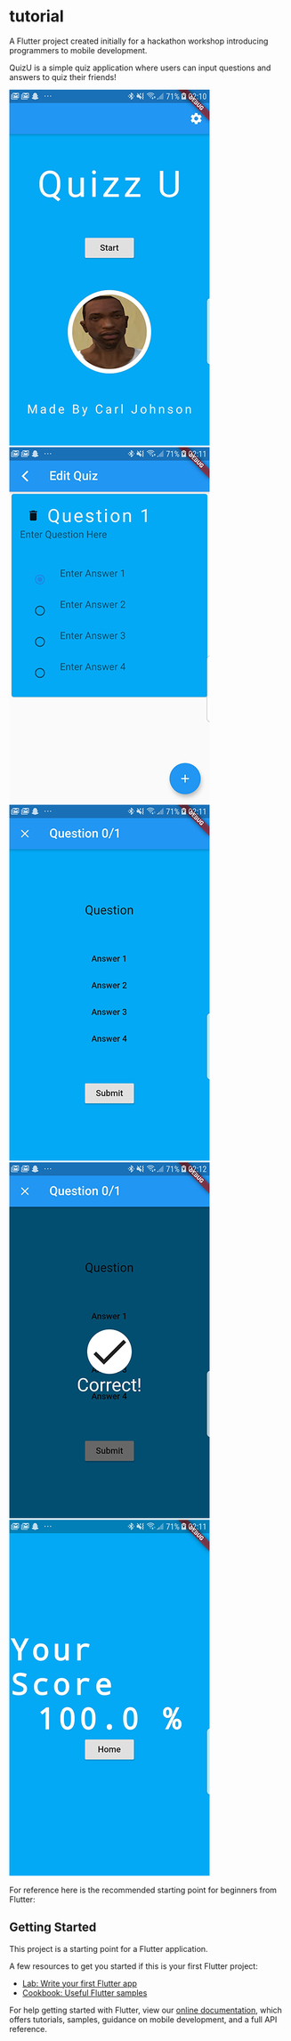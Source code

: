 # tutorial

A Flutter project created initially for a hackathon workshop introducing programmers to mobile development. 

QuizU is a simple quiz application where users can input questions and answers to quiz their friends!

![](lib/images/home.png)
![](lib/images/settings.png)
![](lib/images/question.png)
![](lib/images/answer.png)
![](lib/images/score.png)


For reference here is the recommended starting point for beginners from Flutter: 

## Getting Started

This project is a starting point for a Flutter application.

A few resources to get you started if this is your first Flutter project:

- [Lab: Write your first Flutter app](https://flutter.dev/docs/get-started/codelab)
- [Cookbook: Useful Flutter samples](https://flutter.dev/docs/cookbook)

For help getting started with Flutter, view our
[online documentation](https://flutter.dev/docs), which offers tutorials,
samples, guidance on mobile development, and a full API reference.

